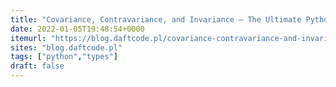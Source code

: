 ```yaml
---
title: "Covariance, Contravariance, and Invariance — The Ultimate Python Guide | by Paweł Święcki | Daftcode Blog"
date: 2022-01-05T19:48:54+0000
itemurl: "https://blog.daftcode.pl/covariance-contravariance-and-invariance-the-ultimate-python-guide-8fabc0c24278"
sites: "blog.daftcode.pl"
tags: ["python","types"]
draft: false
---
```

